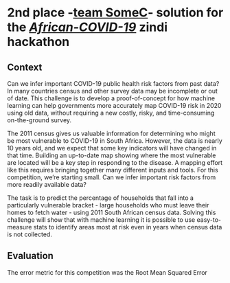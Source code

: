# 2nd place -[team SomeC](https://zindi.africa/hackathons/south-african-covid-19-vulnerability-map/leaderboard)- solution for the *[African-COVID-19](https://zindi.africa/hackathons/south-african-covid-19-vulnerability-map)* zindi hackathon

## Context
Can we infer important COVID-19 public health risk factors from past data? In many countries census and other survey data may be incomplete or out of date. This challenge is to develop a proof-of-concept for how machine learning can help governments more accurately map COVID-19 risk in 2020 using old data, without requiring a new costly, risky, and time-consuming on-the-ground survey.

The 2011 census gives us valuable information for determining who might be most vulnerable to COVID-19 in South Africa. However, the data is nearly 10 years old, and we expect that some key indicators will have changed in that time. Building an up-to-date map showing where the most vulnerable are located will be a key step in responding to the disease. A mapping effort like this requires bringing together many different inputs and tools. For this competition, we’re starting small. Can we infer important risk factors from more readily available data?

The task is to predict the percentage of households that fall into a particularly vulnerable bracket - large households who must leave their homes to fetch water - using 2011 South African census data. Solving this challenge will show that with machine learning it is possible to use easy-to-measure stats to identify areas most at risk even in years when census data is not collected.

## Evaluation
The error metric for this competition was the Root Mean Squared Error
